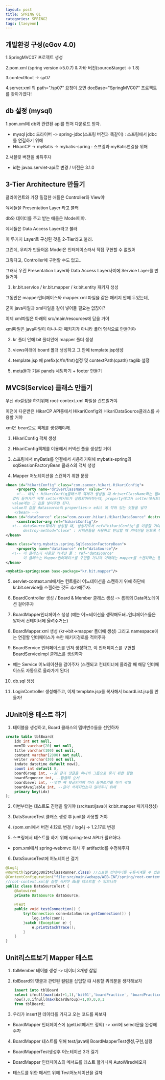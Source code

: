 ```yaml
---
layout: post
title: SPRING 01
categories: SPRING2
tags: [taeyeon]
---
```


## 개발환경 구성(eGov 4.0)

1.SpringMVC07 프로젝트 생성

2.pom.xml (spring version->5.0.7) & 자바 버전(source&target -> 1.8)

3.contextRoot -> sp07

4.server.xml 의 path="/sp07" 요청이 오면 docBase="SpringMVC07" 프로젝트를 찾아가겠다!

## db 설정 (mysql)

1.pom.xml에 db와 관련된 api를 먼저 다운로드 받자.<br>
- mysql jdbc 드라이버 -> spring-jdbc(스프링 버전과 똑같이) : 스프링에서 jdbc를 연결하기 위해<br>
- HikariCP -> myBatis -> mybatis-spring : 스프링과 myBatis연결을 위해<br>

2.서블릿 버전을 바꿔주자<br>
- id는 javax.servlet-api로 변경 / 버전은 3.1.0

## 3-Tier Architecture 만들기

클라이언트와 가장 밀접한 애들은 Controller와 View야

얘네들을 Presentation Layer 라고 불러

db와 데이터를 주고 받는 애들은 Model이야.

얘네들은 Data Access Layer라고 불러

이 두가지 Layer로 구성된 것을 2-Tier라고 불러.

그런데, 우리가 만들어온 Model은 인터페이스라서 직접 구현할 수 없었어

그렇다고, Controller에 구현할 수도 없고..

그래서 우린 Presentation Layer와 Data Access Layer사이에 Service Layer를 만들거야

1. kr.bit.service / kr.bit.mapper / kr.bit.entity 패키지 생성

그동안은 mapper인터페이스와 mapper.xml 파일을 같은 패키지 안에 두었는데,

굳이 java파일과 xml파일을 같이 넣어둘 필요는 없잖아?

이제 xml파일은 아래의 src/main/resources에 담을 거야

xml파일은 java파일이 아니니까 패키지가 아니라 폴더 형식으로 만들거야

2. kr 폴더 안에 bit 폴더안에 mapper 폴더 생성

3. views아래에 board 폴더 생성하고 그 안에 template.jsp생성

4. template.jsp 에 prefix(c/fn/fmt)설정 및 contextPath(cpath) taglib 설정

5. meta들과 기본 panels 세팅하기 + footer 만들기

## MVCS(Service) 클래스 만들기

우선 db설정을 하기위해 root-context.xml 파일을 건드릴거야

이전에 다운받은 HikarCP API중에서 HikariConfig와 HikariDataSource클래스를 사용할 거야

xml은 bean으로 객체를 생성해야해.

1. HikariConfig 객체 생성

2. HikariConfig객체를 이용해서 커넥션 풀을 생성할 거야

3. 스프링에서 myBatis를 연결해서 사용하기위해 mybatis-spring의 sqlSessionFactoryBean 클래스의 객체 생성

4. Mapper 어노테이션을 스캔하기 위한 문장


```1=root-context.xml
<bean id="hikariConfig" class="com.zaxxer.hikari.HikariConfig">
	 <property name="driverClassName" value=""/>
	 <!-- 해석 : HikariConfig클래스의 객체가 생성될 때 driverClassName라는 멤버변수에
   값이 들어가기 위해 setter메서드가 실행되어야하는데, property태그가 setter메서드의 역할을 해
   value에는 그 값을 넣어주면 된다.
   value의 값을 datasource의 properties-> edit 에 적혀 있는 것들을 넣자
	</bean> -->
<bean id="dataSource" class="com.zaxxer.hikari.HikariDataSource" destroy-method="close">
	 <constructor-arg ref="hikariConfig"/>
   <!-- dataSource객체가 생성될 때, 생성자로서 ref="hikariConfig"를 이용할 거야
        destroy-method="close" : 커넥션풀을 사용하고 반납할 때 커넥션을 닫도록 해주는 메서드 -->
</bean>

<bean class="org.mybatis.spring.SqlSessionFactoryBean">
	 <property name="dataSource" ref="dataSource"/>
   <!-- 이 클래스가 사용할 커넥션 풀 : ref="dataSource"
        이 클래스는 Mapper인터페이스를 구현할 거니까 아래에는 mapper를 스캔하라는 명령을 내릴 문장을 적어 줘야해-->
</bean>

<mybatis-spring:scan base-package="kr.bit.mapper"/>

```
5. servlet-context.xml에서는 컨트롤러 어노테이션을 스캔하기 위해 하단에 kr.bit.service를 스캔하는 것도 추가해주자.

6. BoardController 생성 / Board & Member 클래스 생성 -> 롬복의 Data어노테이션 걸어주자

7. BoardMapper인터페이스 생성 (얘는 어노테이션을 생략해도돼..인터페이스들은 알아서 컨테이너에 올려주거든)

8. BoardMapper.xml 생성 (kr->bit->mapper 폴더에 생성) 그리고 namespace에는 연결할 인터페이스가 속한 패키지경로를 적어주자

9. BoardService 인터페이스를 먼저 생성하고, 이 인터페이스를 구현할 BoardServiceImpl 클래스를 생성하자

- 얘는 Service 어노테이션을 걸어주자 (스캔되고 컨테이너에 올라갈 때 해당 인터페이스도 자동으로 올라가게 된다)

10. db.sql 생성

11. LoginController 생성해주고, 이제 template.jsp를 복사해서 boardList.jsp를 만들자!

## JUnit이용 테스트 하기

1. 테이블을 생성하고, Board 클래스의 멤버변수들을 선언하자

```2=db.sql
create table tblBoard(
	idx int not null,
	memID varchar(20) not null,
	title varchar(100) not null,
	content varchar(2000) not null,
	writer varchar(30) not null,
	indate datetime default now(),
	count int default 0,
	boardGroup int, --원 글과 댓글을 하나의 그룹으로 묶기 위한 컬럼
	boardSequence int, --답글의 순서
	boardLevel int, --몇번 째 댓글인지에 따라 들여쓰기를 하기 위해 
	boardAvailable int, --글이 삭제되었는지 알려주기 위해
	primary key(idx)
);
```

2. 이번부터는 테스트도 진행을 할거야 (src/test/java에 kr.bit.mapper 패키지생성)

3. DatsSourceTest 클래스 생성 후 junit을 사용할 거야

4. (pom.xml에서 버전 4.12로 변경 / log4j -> 1.2.17로 변경

5. 스프링에서 테스트를 하기 위해 spring-test API가 필요하다.
-  pom.xml에서 spring-webmvc 복사 후 artifactId를 수정해주자

6. DatsSourceTest에 어노테이션 걸기

```3=DataSourceTest.java
@Log4j 
@RunWith(SpringJUnit4ClassRunner.class) //스프링 컨테이너를 구동시켜줄 수 있는 러너
@ContextConfiguration("file:src/main/webapp/WEB-INF/spring/root-context.xml")
//root-context.xml을 실행 시켜야 db를 테스트할 수 있으니까
public class DataSourceTest {
    @Autowired
	private DataSource dataSource;
	
	@Test
	public void testConnection() {
		try(Connection conn=dataSource.getConnection()) {
			log.info(conn);
		}catch (Exception e) {
			e.printStackTrace();
		}
	}
}
```

## Unit리스트보기 Mapper 테스트

1. tblMember 테이블 생성 -> 데이터 3개행 삽입

2. tblBoard의 댓글과 관련된 컬럼을 삽입할 떄 사용할 쿼리문을 생각해보자

```4=db.sql
    insert into tblBoard 
    select ifnull(max(idx)+1,1),'bit01','boardPractice', 'boardPractice','ADMIN',
    now(),0,ifnull(max(boardGroup)+1,0),0,0,1
    from tblBoard;
```

3. 우리가 insert한 데이터를 가지고 오는 코드를 짜보자

- BoardMapper 인터페이스에 (getList메서드 정의) -> xml에 select문을 완성해주자

4. BoardMapper 테스트를 위해 test/java에 BoardMapperTest생성,구현,실행

- BoardMapperTest생성후 어노테이션 3개 걸기

- BoardMapper 인터페이스의 메서드를 테스트 할거니까 AutoWired해오자

- 테스트를 위한 메서드 위에 Test어노테이션을 걸자



